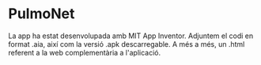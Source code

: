 # PulmoNet

La app ha estat desenvolupada amb MIT App Inventor. 
Adjuntem el codi en format .aia, així com la versió .apk descarregable. 
A més a més, un .html referent a la web complementària a l'aplicació.
